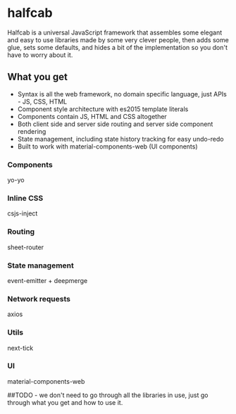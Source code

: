 # halfcab
Halfcab is a universal JavaScript framework that assembles some elegant and easy to use libraries made by some very clever people, then adds some glue, sets some defaults, and hides a bit of the implementation so you don't have to worry about it.

## What you get
- Syntax is all the web framework, no domain specific language, just APIs - JS, CSS, HTML
- Component style architecture  with es2015 template literals
- Components contain JS, HTML and CSS altogether
- Both client side and server side routing and server side component rendering
- State management, including state history tracking for easy undo-redo
- Built to work with material-components-web (UI components)

### Components
yo-yo

### Inline CSS
csjs-inject

### Routing
sheet-router

### State management
event-emitter + deepmerge

### Network requests
axios

### Utils
next-tick

### UI
material-components-web


##TODO - we don't need to go through all the libraries in use, just go through what you get and how to use it.

